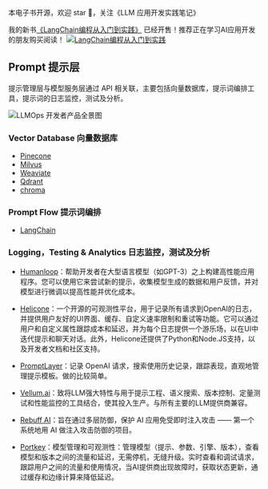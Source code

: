 本电子书开源，欢迎 star 🌟，关注《LLM 应用开发实践笔记》

我的新书[《LangChain编程从入门到实践》](https://u.jd.com/V8pkqFY) 已经开售！推荐正在学习AI应用开发的朋友购买阅读！
[![LangChain编程从入门到实践](../../images/langchain-book.jpg "LangChain编程从入门到实践")](https://u.jd.com/V8pkqFY) 

## Prompt 提示层

提示管理层与模型服务层通过 API 相关联，主要包括向量数据库，提示词编排工具，提示词的日志监控，测试及分析。

![LLMOps 开发者产品全景图](../images/llmops-model-prompt.png)

### Vector Database 向量数据库

- [Pinecone](https://www.pinecone.io/blog/)
- [Milvus](https://milvus.io/blog)
- [Weaviate](https://weaviate.io/blog)
- [Qdrant](https://blog.qdrant.tech/)
- [chroma](https://www.trychroma.com/blog)

### Prompt Flow 提示词编排

- [LangChain](https://blog.langchain.dev/)

### Logging，Testing & Analytics 日志监控，测试及分析

- [Humanloop](https://humanloop.com/blog)：帮助开发者在大型语言模型（如GPT-3）之上构建高性能应用程序。您可以使用它来尝试新的提示，收集模型生成的数据和用户反馈，并对模型进行微调以提高性能并优化成本。

- [Helicone](https://www.helicone.ai/blog)：一个开源的可观测性平台，用于记录所有请求到OpenAI的日志，并提供用户友好的UI界面、缓存、自定义速率限制和重试等功能。它可以通过用户和自定义属性跟踪成本和延迟，并为每个日志提供一个游乐场，以在UI中迭代提示和聊天对话。此外，Helicone还提供了Python和Node.JS支持，以及开发者文档和社区支持。

- [PromptLayer](https://promptlayer.com/)：记录 OpenAI 请求，搜索使用历史记录，跟踪表现，直观地管理提示模板。做的比较简单。

- [Vellum.ai](https://www.vellum.ai/blog)：致将LLM强大特性与用于提示工程、语义搜索、版本控制、定量测试和性能监控的工具结合，使其投入生产。与所有主要的LLM提供商兼容。

- [Rebuff AI](https://rebuff.ai/)：旨在通过多层防御，保护 AI 应用免受即时注入攻击 —— 第一个系统地用 AI 做注入攻击防御的项目。

- [Portkey](https://portkey.ai/)：模型管理和可观测性：管理模型（提示、参数、引擎、版本），查看模型和版本之间的流量和延迟，无需停机，无缝升级。实时查看和调试请求，跟踪用户之间的流量和使用情况，当AI提供商出现故障时，获取状态更新，通过缓存和边缘计算来降低延迟。
